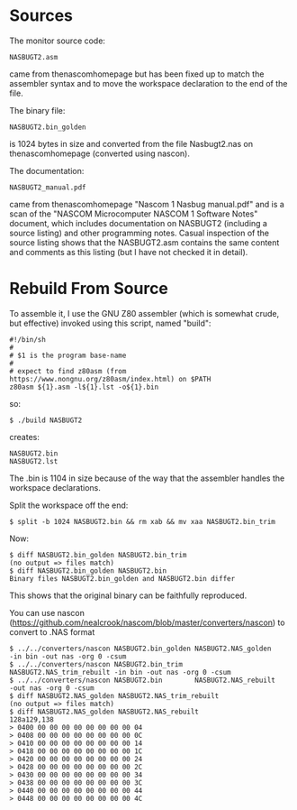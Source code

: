 # Sources

The monitor source code:

    NASBUGT2.asm

came from thenascomhomepage but has been fixed up to match the assembler
syntax and to move the workspace declaration to the end of the file.

The binary file:

    NASBUGT2.bin_golden

is 1024 bytes in size and converted from the file Nasbugt2.nas on thenascomhomepage
(converted using nascon).

The documentation:

    NASBUGT2_manual.pdf

came from thenascomhomepage "Nascom 1 Nasbug manual.pdf" and is a scan of the
"NASCOM Microcomputer NASCOM 1 Software Notes" document, which includes documentation
on NASBUGT2 (including a source listing) and other programming notes. Casual inspection
of the source listing shows that the NASBUGT2.asm contains the same content and comments
as this listing (but I have not checked it in detail).

# Rebuild From Source

To assemble it, I use the GNU Z80 assembler (which is somewhat crude, but effective)
invoked using this script, named "build":


    #!/bin/sh
    #
    # $1 is the program base-name
    #
    # expect to find z80asm (from https://www.nongnu.org/z80asm/index.html) on $PATH
    z80asm ${1}.asm -l${1}.lst -o${1}.bin


so:

    $ ./build NASBUGT2

creates:

    NASBUGT2.bin
    NASBUGT2.lst

The .bin is 1104 in size because of the way that the assembler handles the workspace
declarations.

Split the workspace off the end:

    $ split -b 1024 NASBUGT2.bin && rm xab && mv xaa NASBUGT2.bin_trim

Now:

    $ diff NASBUGT2.bin_golden NASBUGT2.bin_trim
    (no output => files match)
    $ diff NASBUGT2.bin_golden NASBUGT2.bin
    Binary files NASBUGT2.bin_golden and NASBUGT2.bin differ

This shows that the original binary can be faithfully reproduced.

You can use nascon (https://github.com/nealcrook/nascom/blob/master/converters/nascon)
to convert to .NAS format

    $ ../../converters/nascon NASBUGT2.bin_golden NASBUGT2.NAS_golden       -in bin -out nas -org 0 -csum
    $ ../../converters/nascon NASBUGT2.bin_trim   NASBUGT2.NAS_trim_rebuilt -in bin -out nas -org 0 -csum
    $ ../../converters/nascon NASBUGT2.bin        NASBUGT2.NAS_rebuilt              -out nas -org 0 -csum
    $ diff NASBUGT2.NAS_golden NASBUGT2.NAS_trim_rebuilt
    (no output => files match)
    $ diff NASBUGT2.NAS_golden NASBUGT2.NAS_rebuilt
    128a129,138
    > 0400 00 00 00 00 00 00 00 00 04
    > 0408 00 00 00 00 00 00 00 00 0C
    > 0410 00 00 00 00 00 00 00 00 14
    > 0418 00 00 00 00 00 00 00 00 1C
    > 0420 00 00 00 00 00 00 00 00 24
    > 0428 00 00 00 00 00 00 00 00 2C
    > 0430 00 00 00 00 00 00 00 00 34
    > 0438 00 00 00 00 00 00 00 00 3C
    > 0440 00 00 00 00 00 00 00 00 44
    > 0448 00 00 00 00 00 00 00 00 4C
